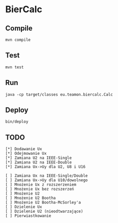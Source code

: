 # BierCalc

## Compile
    mvn compile

## Test
    mvn test

## Run
    java -cp target/classes eu.teamon.biercalc.Calc
	
## Deploy
    bin/deploy

## TODO
    [*] Dodawanie Ux
    [*] Odejmowanie Ux
    [*] Zamiana U2 na IEEE-Single
    [*] Zamiana U2 na IEEE-Double
    [*] Zamiana Ux->Uy dla U2, U8 i U16
    
    [ ] Zamiana Ux na IEEE-Single/Double
    [ ] Zamiana Ux->Uy dla U10/dowolnego
    [ ] Mnożenie Ux z rozszerzeniem
    [ ] Mnożenie Ux bez rozszerzeń
    [ ] Mnożenie U2
    [ ] Mnożenie U2 Bootha
    [ ] Mnożenie U2 Bootha-McSorley'a
    [ ] Dzielenie Ux
    [ ] Dzielenie U2 (nieodtwarzające)
    [ ] Pierwiastkowanie
